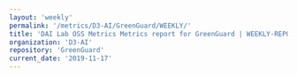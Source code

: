 ```yaml
---
layout: 'weekly'
permalink: '/metrics/D3-AI/GreenGuard/WEEKLY/'
title: 'DAI Lab OSS Metrics Metrics report for GreenGuard | WEEKLY-REPORT-2019-11-17'
organization: 'D3-AI'
repository: 'GreenGuard'
current_date: '2019-11-17'
---
```

